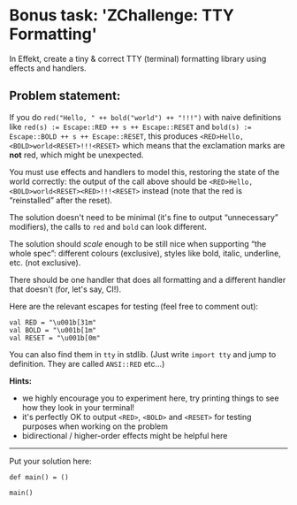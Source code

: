 # Bonus task: 'ZChallenge: TTY Formatting'

In Effekt, create a tiny & correct TTY (terminal) formatting library using effects and handlers.

## Problem statement:

If you do `red("Hello, " ++ bold("world") ++ "!!!")` with naive definitions
like `red(s) := Escape::RED ++ s ++ Escape::RESET` and `bold(s) := Escape::BOLD ++ s ++ Escape::RESET`,
this produces `<RED>Hello, <BOLD>world<RESET>!!!<RESET>` which means that the exclamation marks are **not** red, which might be unexpected.

You must use effects and handlers to model this, restoring the state of the world correctly:
the output of the call above should be `<RED>Hello, <BOLD>world<RESET><RED>!!!<RESET>` instead
(note that the red is “reinstalled” after the reset).

The solution doesn't need to be minimal (it's fine to output “unnecessary” modifiers),
the calls to `red` and `bold` can look different.

The solution should _scale_ enough to be still nice when supporting “the whole spec”:
different colours (exclusive), styles like bold, italic, underline, etc. (not exclusive).

There should be one handler that does all formatting and a different handler that doesn't (for, let's say, CI!).

Here are the relevant escapes for testing (feel free to comment out):
```effekt
val RED = "\u001b[31m"
val BOLD = "\u001b[1m"
val RESET = "\u001b[0m"
```
You can also find them in `tty` in stdlib. (Just write `import tty` and jump to definition. They are called `ANSI::RED` etc...)

**Hints:**
- we highly encourage you to experiment here, try printing things to see how they look in your terminal!
- it's perfectly OK to output `<RED>`, `<BOLD>` and `<RESET>` for testing purposes when working on the problem
- bidirectional / higher-order effects might be helpful here

---

Put your solution here:

```effekt
def main() = ()
```

```effekt:repl
main()
```
